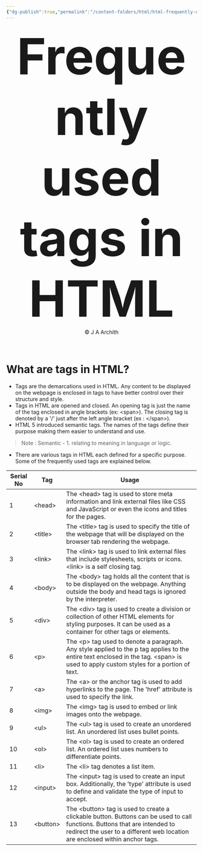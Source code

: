 ```yaml
---
{"dg-publish":true,"permalink":"/content-folders/html/html-frequently-used-tags/","updated":"2025-06-02T15:56:00.276+05:30"}
---
```



<center>
<span style="font-size:3.3vh; font-weight: bold;">Frequently used tags in HTML</span>
<br>
<span>&copy J A Archith</span>
</center>
<br>
<br>

# What are tags in HTML?

- Tags are the demarcations used in HTML. Any content to be displayed on the webpage is enclosed in tags to have better control over their structure and style. 
- Tags in HTML are opened and closed. An opening tag is just the name of the tag enclosed in angle brackets (ex: \<span\>). The closing tag is denoted by a '/' just after the left angle bracket (ex : \</span>).
- HTML 5 introduced semantic tags. The names of the tags define their purpose making them easier to understand and use.

> Note : Semantic - 1. relating to meaning in language or logic.

- There are various tags in HTML each defined for a specific purpose. Some of the frequently used tags are explained below.


| **Serial No** | **Tag**   | **Usage**                                                                                                                                                                                                  |
| ------------- | --------- | ---------------------------------------------------------------------------------------------------------------------------------------------------------------------------------------------------------- |
| 1             | \<head>   | The \<head> tag is used to store meta information and link external files like CSS and JavaScript or even the icons and titles for the pages.                                                              |
| 2             | \<title>  | The \<title> tag is used to specify the title of the webpage that will be displayed on the browser tab rendering the webpage.                                                                              |
| 3             | \<link>   | The \<link> tag is used to link external files that include stylesheets, scripts or icons. \<link> is a self closing tag.                                                                                  |
| 4             | \<body>   | The \<body> tag holds all the content that is to be displayed on the webpage. Anything outside the body and head tags is ignored by the interpreter.                                                       |
| 5             | \<div>    | The \<div> tag is used to create a division or collection of other HTML elements for styling purposes. It can be used as a container for other tags or elements.                                           |
| 6             | \<p>      | The \<p> tag used to denote a paragraph. Any style applied to the p tag applies to the entire text enclosed in the tag. \<span> is used to apply custom styles for a portion of text.                      |
| 7             | \<a>      | The \<a> or the anchor tag is used to add hyperlinks to the page. The 'href' attribute is used to specify the link.                                                                                        |
| 8             | \<img>    | The \<img> tag is used to embed or link images onto the webpage.                                                                                                                                           |
| 9             | \<ul>     | The \<ul> tag is used to create an unordered list. An unordered list uses bullet points.                                                                                                                   |
| 10            | \<ol>     | The \<ol> tag is used to create an ordered list. An ordered list uses numbers to differentiate points.                                                                                                     |
| 11            | \<li>     | The \<li> tag denotes a list item.                                                                                                                                                                         |
| 12            | \<input>  | The \<input> tag is used to create an input box. Additionally, the 'type' attribute is used to define and validate the type of input to accept.                                                            |
| 13            | \<button> | The \<button> tag is used to create a clickable button. Buttons can be used to call functions. Buttons that are intended to redirect the user to a different web location are enclosed within anchor tags. |
